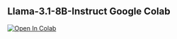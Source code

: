 ## Llama-3.1-8B-Instruct Google Colab
[![Open In Colab](https://colab.research.google.com/assets/colab-badge.svg)](https://colab.research.google.com/github/neuralfalconbackup/Meta-Llama-3.1-Colab/blob/main/Llama_3_1_8B_Instruct.ipynb) <br>
